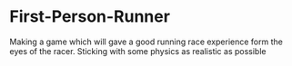 # First-Person-Runner
Making a game which will gave a good running race experience form the eyes of the racer. Sticking with some physics as realistic as possible  
